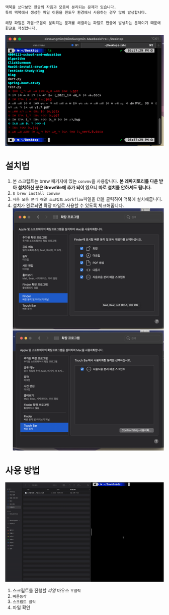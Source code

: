 ```
맥북을 쓰다보면 한글의 자음과 모음이 분리되는 문제가 있습니다.
특히 맥북에서 생성한 파일 이름을 윈도우 환경에서 사용하는 경우 많이 발생합니다.

해당 파일은 자음+모음이 분리되는 문제를 해결하는 파일로 한글에 발생하는 문제이기 때문에 한글로 작성합니다.
```
![터미널](./image/terminal.png)

# 설치법
1. 본 스크립트는 brew 패키지에 있는  `convmv`을 사용합니다. **본 레파지토리를 다운 받아 설치하신 분은 Brewfile에 추가 되어 있으니 따로 설치를 안하셔도 됩니다.**
2. `$ brew install convmv`
3. `자음 모음 분리 해결 스크립트.workflow`파일을 더블 클릭하여 맥북에 설치해줍니다.
4. 설치가 완료되면 확장 파일로 사용할 수 있도록 체크해줍니다.
   ![setting](image/setting-1.png)
   ![setting-2](image/setting-2.png)

# 사용 방법
![실행 화면](image/execyution.gif)
1. 스크립트를 진행할 *파일* 마우스 `우클릭`
2. `빠른동작`
3. `스크립트 클릭`
4. 파일 확인
